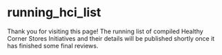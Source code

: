 # running_hci_list
Thank you for visiting this page! The running list of compiled Healthy Corner Stores Initiatives and their details will be published shortly once it has finished some final reviews.

